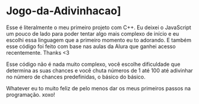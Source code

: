 # Jogo-da-Adivinhacao]

  Esse é literalmente o meu primeiro projeto com C++. Eu deixei o JavaScript um pouco de lado para poder tentar algo mais complexo de início e eu escolhi essa linguagem
que a primeiro momento eu to adorando. E também esse código foi feito com base nas aulas da Alura que ganhei acesso recentemente. Thanks <3
  
  Esse código não é nada muito complexo, você escolhe dificuldade que determina as suas chances e você chuta números de 1 até 100 até adivinhar no número de chances
predefinidas, o básico do básico.

  Whatever eu to muito feliz de pelo menos dar os meus primeiros passos na programação. xoxo!
